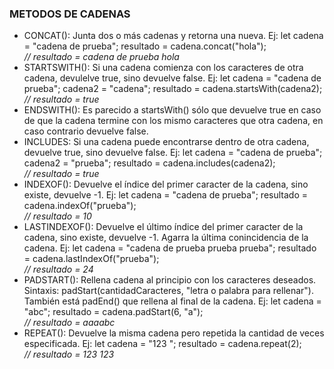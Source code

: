 ### METODOS DE CADENAS
* CONCAT(): Junta dos o más cadenas y retorna una nueva. Ej: let cadena = "cadena de prueba";
resultado = cadena.concat("hola"); <br> <i>// resultado = cadena de prueba hola </i>
* STARTSWITH(): Si una cadena comienza con los caracteres de otra cadena, devulelve true, sino devuelve false. Ej: let cadena = "cadena de prueba";
cadena2 = "cadena"; resultado = cadena.startsWith(cadena2); <br> <i>// resultado = true </i>
* ENDSWITH(): Es parecido a startsWith() sólo que devuelve true en caso de que la cadena termine con los mismo caracteres que otra cadena, en caso contrario devuelve false.
* INCLUDES: Si una cadena puede encontrarse dentro de otra cadena, devuelve true, sino devuelve false. Ej: let cadena = "cadena de prueba";
cadena2 = "prueba"; resultado = cadena.includes(cadena2); <br> <i>// resultado = true </i>
* INDEXOF(): Devuelve el índice del primer caracter de la cadena, sino existe, devuelve -1.
Ej: let cadena = "cadena de prueba";
resultado = cadena.indexOf("prueba"); <br> <i>// resultado = 10 </i>
* LASTINDEXOF(): Devuelve el último índice del primer caracter de la cadena, sino existe, devuelve -1. Agarra la última conincidencia de la cadena. 
Ej: let cadena = "cadena de prueba prueba prueba";
resultado = cadena.lastIndexOf("prueba"); <br> <i>// resultado = 24 </i>
* PADSTART(): Rellena cadena al principio con los caracteres deseados. Sintaxis: padStart(cantidadCaracteres, "letra o palabra para rellenar"). También está padEnd() que rellena al final de la cadena.
Ej: let cadena = "abc";
resultado = cadena.padStart(6, "a"); <br> <i>// resultado = aaaabc </i>
* REPEAT(): Devuelve la misma cadena pero repetida la cantidad de veces especificada. Ej: let cadena = "123 ";
resultado = cadena.repeat(2); <br> <i>// resultado = 123 123 </i> 
